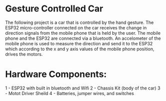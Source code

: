 # Gesture Controlled Car

The following project is a car that is controlled by the hand gesture. The ESP32 micro-controller connected on the car receives the change in direction signals from the
mobile phone that is held by the user. The mobile phone and the ESP32 are connected via a bluetooth. An accelometer of the mobile phone is used to measure the direction
and send it to the ESP32 which according to the x and y axis values of the mobile phone position, drives the motors.

# Hardware Components: 

1 - ESP32 with built in bluetooth and Wifi
2 - Chassis Kit (body of the car)
3 - Motot Driver Sheild
4 - Batteries, jumper wires, and switches 
